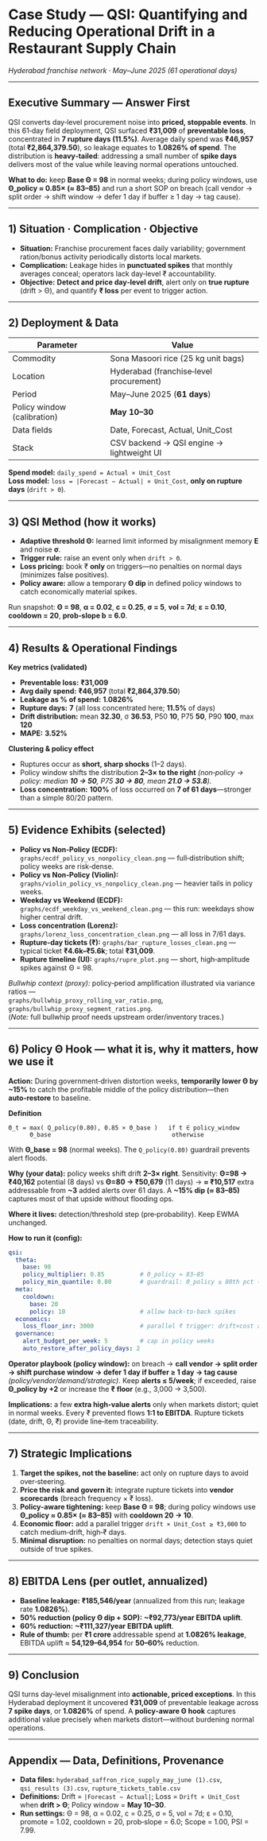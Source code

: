 # Case Study — QSI: Quantifying and Reducing Operational Drift in a Restaurant Supply Chain
*Hyderabad franchise network · May–June 2025 (61 operational days)*

---

## Executive Summary — Answer First
QSI converts day‑level procurement noise into **priced, stoppable events**. In this 61‑day field deployment, QSI surfaced **₹31,009** of **preventable loss**, concentrated in **7 rupture days (11.5%)**. Average daily spend was **₹46,957** (total **₹2,864,379.50**), so leakage equates to **1.0826% of spend**. The distribution is **heavy‑tailed**: addressing a small number of **spike days** delivers most of the value while leaving normal operations untouched.

**What to do:** keep **Base Θ = 98** in normal weeks; during policy windows, use **Θ_policy ≈ 0.85× (≈ 83–85)** and run a short SOP on breach (call vendor → split order → shift window → defer 1 day if buffer ≥ 1 day → tag cause).

---

## 1) Situation · Complication · Objective
- **Situation:** Franchise procurement faces daily variability; government ration/bonus activity periodically distorts local markets.
- **Complication:** Leakage hides in **punctuated spikes** that monthly averages conceal; operators lack day‑level ₹ accountability.
- **Objective:** **Detect and price day‑level drift**, alert only on **true rupture** (drift > Θ), and quantify **₹ loss** per event to trigger action.

---

## 2) Deployment & Data
| Parameter | Value |
|---|---|
| Commodity | Sona Masoori rice (25 kg unit bags) |
| Location | Hyderabad (franchise‑level procurement) |
| Period | May–June 2025 (**61 days**) |
| Policy window (calibration) | **May 10–30** |
| Data fields | Date, Forecast, Actual, Unit_Cost |
| Stack | CSV backend → QSI engine → lightweight UI |

**Spend model:** `daily_spend = Actual × Unit_Cost`  
**Loss model:** `loss = |Forecast − Actual| × Unit_Cost`, **only on rupture days** (`drift > Θ`).

---

## 3) QSI Method (how it works)
- **Adaptive threshold Θ:** learned limit informed by misalignment memory **E** and noise **σ**.  
- **Trigger rule:** raise an event only when `drift > Θ`.  
- **Loss pricing:** book ₹ **only** on triggers—no penalties on normal days (minimizes false positives).  
- **Policy aware:** allow a temporary **Θ dip** in defined policy windows to catch economically material spikes.

Run snapshot: **Θ = 98**, **α = 0.02**, **c = 0.25**, **σ = 5**, **vol = 7d**; **ε = 0.10**, **cooldown = 20**, **prob‑slope b = 6.0**.

---

## 4) Results & Operational Findings
**Key metrics (validated)**  
- **Preventable loss:** **₹31,009**  
- **Avg daily spend:** **₹46,957** (total **₹2,864,379.50**)  
- **Leakage as % of spend:** **1.0826%**  
- **Rupture days:** **7** (all loss concentrated here; **11.5%** of days)  
- **Drift distribution:** mean **32.30**, σ **36.53**, P50 **10**, P75 **50**, P90 **100**, max **120**  
- **MAPE:** **3.52%**

**Clustering & policy effect**  
- Ruptures occur as **short, sharp shocks** (1–2 days).  
- Policy window shifts the distribution **2–3× to the right** *(non‑policy → policy: median **10 → 50**, P75 **30 → 80**, mean **21.0 → 53.8**).*  
- **Loss concentration:** **100%** of loss occurred on **7 of 61 days**—stronger than a simple 80/20 pattern.

---

## 5) Evidence Exhibits (selected)
- **Policy vs Non‑Policy (ECDF):** `graphs/ecdf_policy_vs_nonpolicy_clean.png` — full‑distribution shift; policy weeks are risk‑dense.  
- **Policy vs Non‑Policy (Violin):** `graphs/violin_policy_vs_nonpolicy_clean.png` — heavier tails in policy weeks.  
- **Weekday vs Weekend (ECDF):** `graphs/ecdf_weekday_vs_weekend_clean.png` — this run: weekdays show higher central drift.  
- **Loss concentration (Lorenz):** `graphs/lorenz_loss_concentration_clean.png` — all loss in 7/61 days.  
- **Rupture‑day tickets (₹):** `graphs/bar_rupture_losses_clean.png` — typical ticket **₹4.6k–₹5.6k**; total **₹31,009**.  
- **Rupture timeline (UI):** `graphs/rupre_plot.png` — short, high‑amplitude spikes against Θ = 98.

*Bullwhip context (proxy):* policy‑period amplification illustrated via variance ratios —  
`graphs/bullwhip_proxy_rolling_var_ratio.png`, `graphs/bullwhip_proxy_segment_ratios.png`.  
(*Note:* full bullwhip proof needs upstream order/inventory traces.)

---

## 6) Policy Θ Hook — what it is, why it matters, how we use it
**Action:** During government‑driven distortion weeks, **temporarily lower Θ by ~15%** to catch the profitable middle of the policy distribution—then **auto‑restore** to baseline.

**Definition**  
```
Θ_t = max( Q_policy(0.80), 0.85 × Θ_base )   if t ∈ policy_window
      Θ_base                                  otherwise
```
With **Θ_base = 98** (normal weeks). The `Q_policy(0.80)` guardrail prevents alert floods.

**Why (your data):** policy weeks shift drift **2–3× right**. Sensitivity: **Θ=98 → ₹40,162** potential (8 days) vs **Θ=80 → ₹50,679** (11 days) → **≈ ₹10,517** extra addressable from **~3** added alerts over 61 days. A **~15% dip (≈ 83–85)** captures most of that upside without flooding ops.

**Where it lives:** detection/threshold step (pre‑probability). Keep EWMA unchanged.

**How to run it (config):**  
```yaml
qsi:
  theta:
    base: 98
    policy_multiplier: 0.85          # Θ_policy ≈ 83–85
    policy_min_quantile: 0.80        # guardrail: Θ_policy ≥ 80th pct (policy days)
  meta:
    cooldown:
      base: 20
      policy: 10                     # allow back‑to‑back spikes
  economics:
    loss_floor_inr: 3000             # parallel ₹ trigger: drift×cost ≥ 3,000
  governance:
    alert_budget_per_week: 5         # cap in policy weeks
    auto_restore_after_policy_days: 2
```

**Operator playbook (policy window):** on breach → **call vendor → split order → shift purchase window → defer 1 day if buffer ≥ 1 day → tag cause** *(policy/vendor/demand/strategic)*. Keep **alerts ≤ 5/week**; if exceeded, raise **Θ_policy by +2** or increase the **₹ floor** (e.g., 3,000 → 3,500).

**Implications:** a few **extra high‑value alerts** only when markets distort; quiet in normal weeks. Every ₹ prevented flows **1:1 to EBITDA**. Rupture tickets (date, drift, Θ, ₹) provide line‑item traceability.

---

## 7) Strategic Implications
1. **Target the spikes, not the baseline:** act only on rupture days to avoid over‑steering.  
2. **Price the risk and govern it:** integrate rupture tickets into **vendor scorecards** (breach frequency × ₹ loss).  
3. **Policy‑aware tightening:** keep **Base Θ = 98**; during policy windows use **Θ_policy ≈ 0.85× (≈ 83–85)** with **cooldown 20 → 10**.  
4. **Economic floor:** add a parallel trigger `drift × Unit_Cost ≥ ₹3,000` to catch medium‑drift, high‑₹ days.  
5. **Minimal disruption:** no penalties on normal days; detection stays quiet outside of true spikes.

---

## 8) EBITDA Lens (per outlet, annualized)
- **Baseline leakage:** **₹185,546/year** (annualized from this run; leakage rate **1.0826%**).  
- **50% reduction (policy Θ dip + SOP):** **~₹92,773/year EBITDA uplift**.  
- **60% reduction:** **~₹111,327/year EBITDA uplift**.  
- **Rule of thumb:** per **₹1 crore** addressable spend at **1.0826% leakage**, EBITDA uplift ≈ **54,129–64,954** for **50–60%** reduction.

---

## 9) Conclusion
QSI turns day‑level misalignment into **actionable, priced exceptions**. In this Hyderabad deployment it uncovered **₹31,009** of preventable leakage across **7 spike days**, or **1.0826%** of spend. A **policy‑aware Θ hook** captures additional value precisely when markets distort—without burdening normal operations.

---

## Appendix — Data, Definitions, Provenance
- **Data files:** `hyderabad_saffron_rice_supply_may_june (1).csv`, `qsi_results (3).csv`, `rupture_tickets_table.csv`  
- **Definitions:** Drift = `|Forecast − Actual|`; Loss = `Drift × Unit_Cost` when **drift > Θ**; Policy window = **May 10–30**.  
- **Run settings:** Θ = 98, α = 0.02, c = 0.25, σ = 5, vol = 7d; ε = 0.10, promote = 1.02, cooldown = 20, prob‑slope = 6.0; Scope = 1.00, PSI = 7.99.
